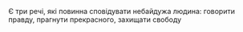 Є три речі, які повинна сповідувати небайдужа людина: говорити правду, прагнути прекрасного, захищати свободу